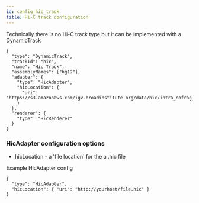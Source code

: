 ```yaml
---
id: config_hic_track
title: Hi-C track configuration
---
```


Technically there is no Hi-C track type but it can be implemented with a DynamicTrack

    {
      "type": "DynamicTrack",
      "trackId": "hic",
      "name": "Hic Track",
      "assemblyNames": ["hg19"],
      "adapter": {
        "type": "HicAdapter",
        "hicLocation": {
          "uri": "https://s3.amazonaws.com/igv.broadinstitute.org/data/hic/intra_nofrag_30.hic"
        }
      },
      "renderer": {
        "type": "HicRenderer"
      }
    }

### HicAdapter configuration options

- hicLocation - a 'file location' for the a .hic file

Example HicAdapter config

    {
      "type": "HicAdapter",
      "hicLocation": { "uri": "http://yourhost/file.hic" }
    }
